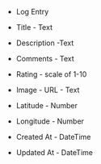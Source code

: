 - Log Entry

- Title - Text

- Description -Text
- Comments - Text
- Rating - scale of 1-10
- Image - URL - Text

- Latitude - Number
- Longitude - Number
- Created At - DateTime
- Updated At - DateTime

